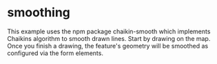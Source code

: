 # smoothing
This example uses the npm package chaikin-smooth which implements Chaikins algorithm to smooth drawn lines. Start by drawing on the map. Once you finish a drawing, the feature's geometry will be smoothed as configured via the form elements.
